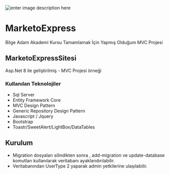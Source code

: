 ![enter image description here](https://miro.medium.com/max/750/1*zc1BKfAHkpvrZlHPbUvuYA.png)

# MarketoExpress
Bilge Adam Akademi Kursu Tamamlamak İçin Yapmış Olduğum MVC Projesi


## MarketoExpressSitesi

Asp.Net 8 ile geliştirilmiş - MVC Projesi örneği


### Kullanılan Teknolojiler
- Sql Server
- Entity Framework Core
- MVC Design Pattern
- Generic Repository Design Pattern
- Javascript / Jquery
- Bootstrap
- Toastr/SweetAlert/LightBox/DataTables


## Kurulum
- Migration dosyaları silindikten sonra , add-migration ve update-database komutları kullanılarak veritabanı ayaklandırılabilir.
- Veritabanından UserType 2 yaparak admin yetkilerine ulaşılabilir.


